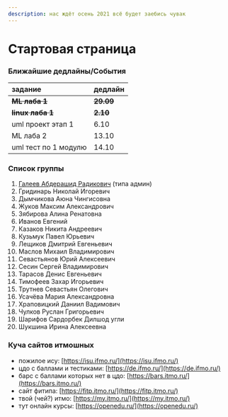 ```yaml
---
description: нас ждёт осень 2021 всё будет заебись чувак
---
```


# Стартовая страница

### Ближайшие дедлайны/События

| задание | дедлайн |
| :--- | :--- |
| ~~**ML лаба 1**~~ | ~~**29.09**~~ |
| ~~**linux лаба 1**~~ | ~~**2.10**~~ |
| uml проект этап 1 | 6.10 |
| ML лаба 2 | 13.10 |
| uml тест по 1 модулю | 14.10 |

### Список группы

1. [Галеев Абдерашид Радикович](https://vk.com/grashid) \(типа админ\) 
2. Гридинарь Николай Игоревич
3. Дымчикова Аюна Чингисовна
4. Жуков Максим Александрович
5. Зябирова Алина Ренатовна 
6. Иванов Евгений
7. Казаков Никита Андреевич 
8. Кузьмук Павел Юрьевич
9. Лещиков Дмитрий Евгеньевич  
10. Маслов Михаил Владимирович
11. Севастьянов Юрий Алексеевич
12. Сесин Сергей Владимирович
13. Тарасов Денис Евгеньевич
14. Тимофеев Захар Игорьевич 
15. Трутнев Севастьян Олегович
16. Усачёва Мария Александровна 
17. Храповицкий Даниил Вадимович 
18. Чулков Руслан Григорьевич 
19. Шарифов Сардорбек Дилшод угли
20. Шукшина Ирина Алексеевна

### Куча сайтов итмошных

* пожилое ису: [https://isu.ifmo.ru/](https://isu.ifmo.ru/)
* цдо с баллами и тестиками: [https://de.ifmo.ru/](https://de.ifmo.ru/)
* барс с баллами которых нет в цдо: [https://bars.itmo.ru/](https://bars.itmo.ru/)
* сайт фитипа: [https://fitp.itmo.ru/](https://fitp.itmo.ru/)
* твой \(чей?\) итмо: [https://my.itmo.ru/](https://my.itmo.ru/)
* тут онлайн курсы: [https://openedu.ru/](https://openedu.ru/)

